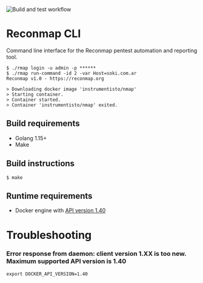 ![Build and test workflow](https://github.com/Reconmap/cli/workflows/Build%20and%20test%20workflow/badge.svg)

# Reconmap CLI

Command line interface for the Reconmap pentest automation and reporting tool.

```
$ ./rmap login -u admin -p ******
$ ./rmap run-command -id 2 -var Host=soki.com.ar
Reconmap v1.0 - https://reconmap.org

> Downloading docker image 'instrumentisto/nmap'
> Starting container.
> Container started.
> Container 'instrumentisto/nmap' exited.
```

## Build requirements

- Golang 1.15+
- Make

## Build instructions

```shell
$ make
```

## Runtime requirements

- Docker engine with [API version 1.40](https://docs.docker.com/engine/api/v1.40/)

# Troubleshooting

### Error response from daemon: client version 1.XX is too new. Maximum supported API version is 1.40

```shell
export DOCKER_API_VERSION=1.40
```
